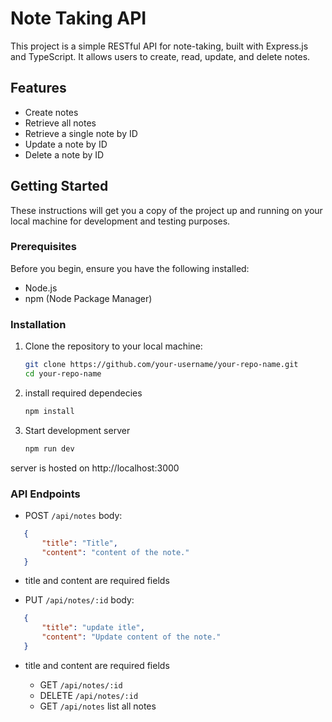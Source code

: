 # Note Taking API

This project is a simple RESTful API for note-taking, built with Express.js and TypeScript. It allows users to create, read, update, and delete notes.

## Features

- Create notes
- Retrieve all notes
- Retrieve a single note by ID
- Update a note by ID
- Delete a note by ID

## Getting Started

These instructions will get you a copy of the project up and running on your local machine for development and testing purposes.

### Prerequisites

Before you begin, ensure you have the following installed:
- Node.js
- npm (Node Package Manager)

### Installation

1. Clone the repository to your local machine:
   ```bash
   git clone https://github.com/your-username/your-repo-name.git
   cd your-repo-name
   ```
2. install required dependecies
    ```bash
    npm install
    ```
3. Start development server
    ```bash
    npm run dev
    ```

server is hosted on http://localhost:3000

### API Endpoints
 * POST `/api/notes`
 body:
 ```json
    {      
        "title": "Title",
        "content": "content of the note."
    }
 ```
 - title and content are required fields
  * PUT `/api/notes/:id`
 body:
 ```json
    {      
        "title": "update itle",
        "content": "Update content of the note."
    }
 ```
 - title and content are required fields
 
   * GET `/api/notes/:id`
   * DELETE `/api/notes/:id`
   * GET `/api/notes` list all notes
